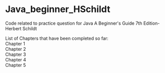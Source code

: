 # Java_beginner_HSchildt
Code related to practice question for Java A Beginner's Guide 7th Edition-Herbert Schildt 

List of Chapters that have been completed so far:<br />
Chapter 1<br />
Chapter 2<br />
Chapter 3<br />
Chapter 4<br />
Chapter 5<br />